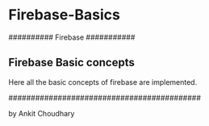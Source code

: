 # Firebase-Basics

   ########## Firebase  ###########


## Firebase Basic concepts

Here all the basic concepts of firebase are implemented.


###########################################

by Ankit Choudhary
